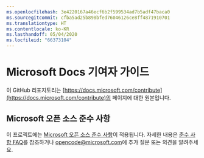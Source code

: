 ```yaml
---
ms.openlocfilehash: 3e4220167a46ecf6b2f599534ad7b5adf47baca0
ms.sourcegitcommit: cfba5ad25b898bfed76046126ce8ff4871910701
ms.translationtype: HT
ms.contentlocale: ko-KR
ms.lasthandoff: 05/04/2020
ms.locfileid: "66373104"
---
```

# <a name="microsoft-docs-contributor-guide"></a>Microsoft Docs 기여자 가이드

이 GitHub 리포지토리는 [https://docs.microsoft.com/contribute](https://docs.microsoft.com/contribute)의 페이지에 대한 원본입니다. 

## <a name="microsoft-open-source-code-of-conduct"></a>Microsoft 오픈 소스 준수 사항

이 프로젝트에는 [Microsoft 오픈 소스 준수 사항](https://opensource.microsoft.com/codeofconduct/)이 적용됩니다.
자세한 내용은 [준수 사항 FAQ](https://opensource.microsoft.com/codeofconduct/faq/)를 참조하거나 [opencode@microsoft.com](mailto:opencode@microsoft.com)에 추가 질문 또는 의견을 알려주세요.

